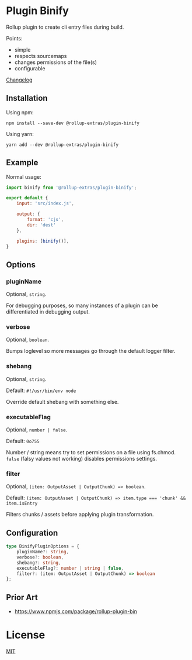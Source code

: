 # Plugin Binify

Rollup plugin to create cli entry files during build.

Points:

- simple
- respects sourcemaps
- changes permissions of the file(s)
- configurable

[Changelog](./CHANGELOG.md)

## Installation

Using npm:
```
npm install --save-dev @rollup-extras/plugin-binify
```

Using yarn:
```
yarn add --dev @rollup-extras/plugin-binify
```

## Example

Normal usage:

```javascript
import binify from '@rollup-extras/plugin-binify';

export default {
	input: 'src/index.js',

    output: {
        format: 'cjs',
        dir: 'dest'
    },

	plugins: [binify()],
}
```

## Options

### pluginName

Optional, `string`.

For debugging purposes, so many instances of a plugin can be differentiated in debugging output.

### verbose

Optional, `boolean`.

Bumps loglevel so more messages go through the default logger filter.

### shebang

Optional, `string`.

Default: `#!/usr/bin/env node`

Override default shebang with something else.

### executableFlag

Optional, `number | false`.

Default: `0o755`

Number / string means try to set permissions on a file using fs.chmod.
`false` (falsy values not working) disables permissions settings.

### filter

Optional, `(item: OutputAsset | OutputChunk) => boolean`.

Default: `(item: OutputAsset | OutputChunk) => item.type === 'chunk' && item.isEntry`

Filters chunks / assets before applying plugin transformation.

## Configuration

```typescript
type BinifyPluginOptions = {
    pluginName?: string,
    verbose?: boolean,
    shebang?: string,
    executableFlag?: number | string | false,
    filter?: (item: OutputAsset | OutputChunk) => boolean
};
```

## Prior Art

- https://www.npmjs.com/package/rollup-plugin-bin

# License

[MIT](https://github.com/kshutkin/rollup-extras/blob/main/LICENSE)